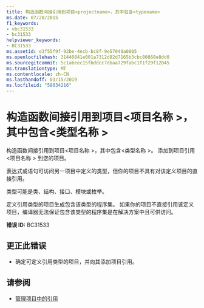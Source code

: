 ```yaml
---
title: 构造函数间接引用到项目<projectname>，其中包含<typename>
ms.date: 07/20/2015
f1_keywords:
- vbc31533
- bc31533
helpviewer_keywords:
- BC31533
ms.assetid: e3f55f9f-92be-4ecb-bc8f-9e57049a0805
ms.openlocfilehash: 31440841e001a7312d82d7165b3cbc80868e8dd0
ms.sourcegitcommit: 5c1abeec15fbddcc7dbaa729fabc1f1f29f12045
ms.translationtype: MT
ms.contentlocale: zh-CN
ms.lasthandoff: 03/15/2019
ms.locfileid: "58034216"
---
```

# <a name="construct-makes-an-indirect-reference-to-project-projectname-which-contains-typename"></a>构造函数间接引用到项目\<项目名称 >，其中包含\<类型名称 >
构造函数间接引用到项目\<项目名称 >，其中包含\<类型名称 >。 添加到项目引用\<项目名称 > 到您的项目。  
  
 表达式或语句可访问另一项目中定义的类型，但你的项目不具有对该定义项目的直接引用。  
  
 类型可能是类、结构、接口、模块或枚举。  
  
 定义引用类型的项目生成包含该类型的程序集。 如果你的项目不直接引用该定义项目，编译器无法保证包含该类型的程序集是在解决方案中且可供访问。  
  
 **错误 ID:** BC31533  
  
## <a name="to-correct-this-error"></a>更正此错误  
  
-   确定可定义引用类型的项目，并向其添加项目引用。  
  
## <a name="see-also"></a>请参阅

- [管理项目中的引用](/visualstudio/ide/managing-references-in-a-project)
